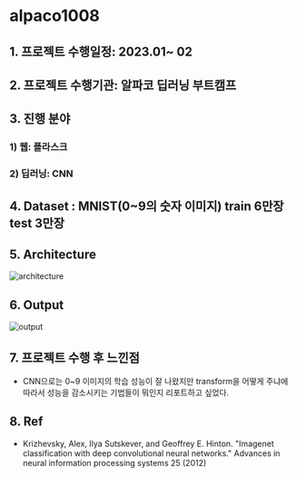 # alpaco1008
 
## 1. 프로젝트 수행일정: 2023.01~ 02


## 2. 프로젝트 수행기관: 알파코 딥러닝 부트캠프


## 3. 진행 분야

  ### 1) 웹: 플라스크
 
  ### 2) 딥러닝: CNN

 
## 4. Dataset : MNIST(0~9의 숫자 이미지) train 6만장 test 3만장


## 5. Architecture
![architecture](https://github.com/user-attachments/assets/9ba920fe-f1b2-48fc-8a5f-8edb876fdc7b)


## 6. Output
![output](https://github.com/user-attachments/assets/d4bc35ad-c2a3-4dc2-9e76-a47c6222bf42)


## 7. 프로젝트 수행 후 느낀점
- CNN으로는 0~9 이미지의 학습 성능이 잘 나왔지만 transform을 어떻게 주냐에 따라서 성능을 감소시키는 기법들이 뭐인지 리포트하고 싶었다.

## 8. Ref
- Krizhevsky, Alex, Ilya Sutskever, and Geoffrey E. Hinton. "Imagenet classification with deep convolutional neural networks." Advances in neural information processing systems 25 (2012)

